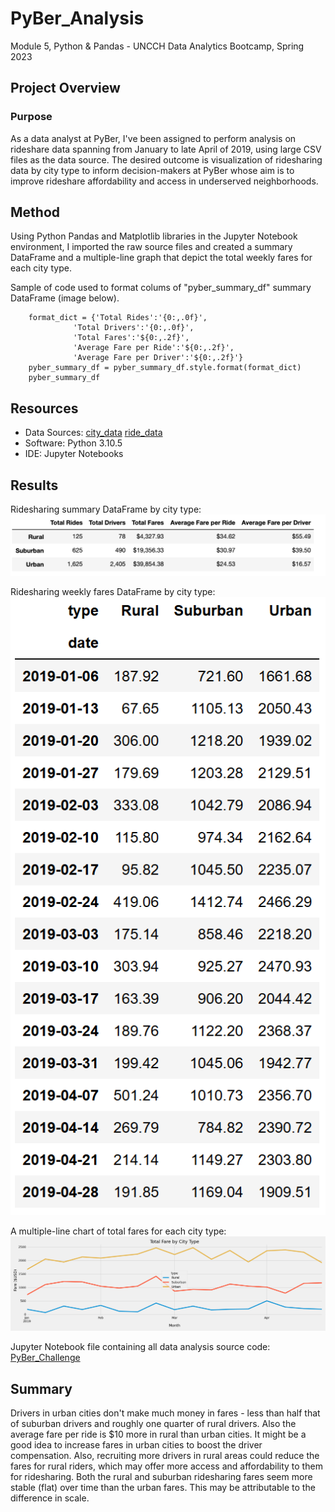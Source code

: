 # PyBer_Analysis
Module 5, Python & Pandas - UNCCH Data Analytics Bootcamp, Spring 2023


## Project Overview

### Purpose
As a data analyst at PyBer, I've been assigned to perform analysis on rideshare data spanning from January to late April of 2019, using large CSV files as the data source. The desired outcome is visualization of ridesharing data by city type to inform decision-makers at PyBer whose aim is to improve rideshare affordability and access in underserved neighborhoods. 

## Method
 Using Python Pandas and Matplotlib libraries in the Jupyter Notebook environment, I imported the raw source files and created a summary DataFrame and a multiple-line graph that depict the total weekly fares for each city type. 

Sample of code used to format colums of "pyber_summary_df" summary DataFrame (image below). 
```
    format_dict = {'Total Rides':'{0:,.0f}',
              'Total Drivers':'{0:,.0f}',
              'Total Fares':'${0:,.2f}',
              'Average Fare per Ride':'${0:,.2f}',
              'Average Fare per Driver':'${0:,.2f}'}
    pyber_summary_df = pyber_summary_df.style.format(format_dict)
    pyber_summary_df
```
## Resources
- Data Sources:
    [city_data](/Resources/city_data.csv)
    [ride_data](/Resources/ride_data.csv)
- Software: Python 3.10.5
- IDE: Jupyter Notebooks

## Results
Ridesharing summary DataFrame by city type:
    ![pyber_symmary_df](/analysis/pyber_symmary_df.png)

Ridesharing weekly fares DataFrame by city type:
    ![weekly_fares_df](/analysis/weekly_fares_df.png)

A multiple-line chart of total fares for each city type:
    ![PyBer_fare_summary](/analysis/PyBer_fare_summary.png)

Jupyter Notebook file containing all data analysis source code:
    [PyBer_Challenge](/PyBer_Challenge.ipynb)

## Summary
Drivers in urban cities don't make much money in fares - less than half that of suburban drivers and roughly one quarter of rural drivers. Also the average fare per ride is $10 more in rural than urban cities. It might be a good idea to increase fares in urban cities to boost the driver compensation. Also, recruiting more drivers in rural areas could reduce the fares for rural riders, which may offer more access and affordability to them for ridesharing. Both the rural and suburban ridesharing fares seem more stable (flat) over time than the urban fares. This may be attributable to the difference in scale. 
 